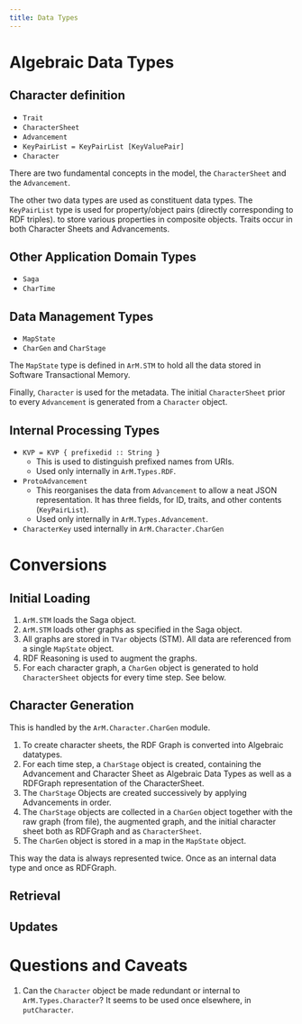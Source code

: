 ```yaml
---
title: Data Types
---
```


# Algebraic Data Types

## Character definition

+ `Trait`
+ `CharacterSheet`
+ `Advancement`
+ `KeyPairList = KeyPairList [KeyValuePair]`
+ `Character`

There are two fundamental concepts in the model,
the `CharacterSheet` and the `Advancement`.

The other two data types are used as constituent data types.
The `KeyPairList` type is used for property/object pairs
(directly corresponding to RDF triples).
to store various properties in composite objects.
Traits occur in both Character Sheets and Advancements.

## Other Application Domain Types

+ `Saga`
+ `CharTime`

## Data Management Types

+ `MapState`
+ `CharGen` and `CharStage`

The `MapState` type is defined in `ArM.STM` to hold all the data
stored in Software Transactional Memory.

Finally, `Character` is used for the metadata.  The initial
`CharacterSheet` prior to every `Advancement` is generated from
a `Character` object.

## Internal Processing Types


+ `KVP = KVP { prefixedid :: String }`
    + This is used to distinguish prefixed names from URIs.
    + Used only internally in `ArM.Types.RDF`.
+ `ProtoAdvancement`
    + This reorganises the data from `Advancement` to allow a neat
      JSON representation.  It has three fields, for ID,
      traits, and other contents (`KeyPairList`).
    + Used only internally in `ArM.Types.Advancement`.
+ `CharacterKey` used internally in `ArM.Character.CharGen`

# Conversions

## Initial Loading

1.  `ArM.STM` loads the Saga object.
2.  `ArM.STM` loads other graphs as specified in the Saga object.
3.  All graphs are stored in `TVar` objects (STM). 
    All data are referenced from a single `MapState` object.
4.  RDF Reasoning is used to augment the graphs.
5.  For each character graph, a `CharGen` object is generated
    to hold `CharacterSheet` objects for every time step.
    See below.

## Character Generation

This is handled by the `ArM.Character.CharGen` module.

1.  To create character sheets, the RDF Graph is converted into
    Algebraic datatypes.
2.  For each time step, a `CharStage` object is created, containing
    the Advancement and Character Sheet as Algebraic Data Types as
    well as a RDFGraph representation of the CharacterSheet.
3.  The `CharStage` Objects are created successively by applying
    Advancements in order.
4.  The `CharStage` objects are collected in a `CharGen` object
    together with the raw graph (from file), the augmented graph,
    and the initial character sheet both as RDFGraph and as
    `CharacterSheet`.
5.  The `CharGen` object is stored in a map in the `MapState` object.

This way the data is always represented twice.  Once as an internal
data type and once as RDFGraph.

## Retrieval

## Updates

# Questions and Caveats

1.  Can the `Character` object be made redundant or internal to 
    `ArM.Types.Character`?  It seems to be used once elsewhere,
    in `putCharacter`.
